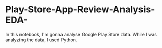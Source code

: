 # Play-Store-App-Review-Analysis-EDA-
In this notebook, I'm gonna analyse Google Play Store data. While I was analyzing the data, I used Python.
